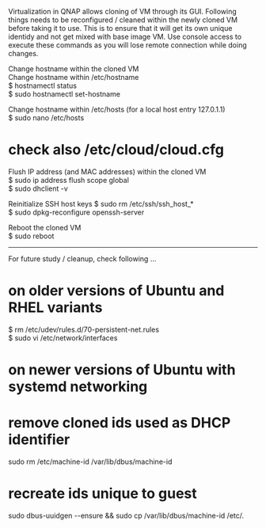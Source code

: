 Virtualization in QNAP allows cloning of VM through its GUI. Following things needs to be reconfigured / cleaned within the newly cloned VM before taking it to use. This is to ensure that it will get its own unique identidy and not get mixed with base image VM. Use console access to execute these commands as you will lose remote connection while doing changes.

Change hostname within the cloned VM  
Change hostname within /etc/hostname  
$ hostnamectl status  
$ sudo hostnamectl set-hostname <new-hostname>  

Change hostname within /etc/hosts (for a local host entry 127.0.1.1)  
$ sudo nano /etc/hosts  

# check also /etc/cloud/cloud.cfg  

Flush IP address (and MAC addresses) within the cloned VM  
$ sudo ip address flush scope global  
$ sudo dhclient -v  

Reinitialize SSH host keys
$ sudo rm /etc/ssh/ssh_host_*  
$ sudo dpkg-reconfigure openssh-server  

Reboot the cloned VM  
$ sudo reboot  

---

For future study / cleanup, check following ...   
# on older versions of Ubuntu and RHEL variants  
$ rm /etc/udev/rules.d/70-persistent-net.rules  
$ sudo vi /etc/network/interfaces  

# on newer versions of Ubuntu with systemd networking  
# remove cloned ids used as DHCP identifier  
sudo rm /etc/machine-id /var/lib/dbus/machine-id   
# recreate ids unique to guest  
sudo dbus-uuidgen --ensure && sudo cp /var/lib/dbus/machine-id /etc/.  
